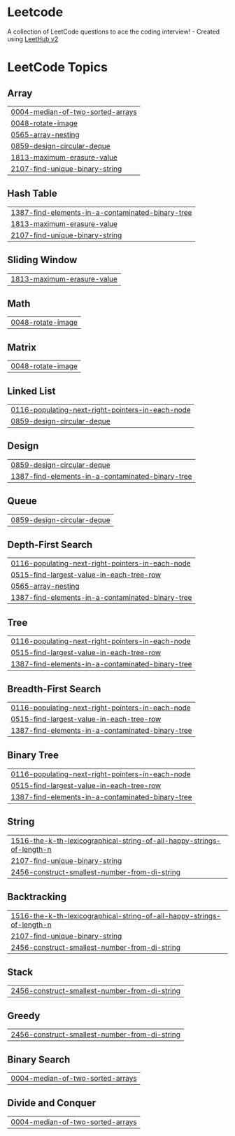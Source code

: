 # Leetcode
A collection of LeetCode questions to ace the coding interview! - Created using [LeetHub v2](https://github.com/arunbhardwaj/LeetHub-2.0)

<!---LeetCode Topics Start-->
# LeetCode Topics
## Array
|  |
| ------- |
| [0004-median-of-two-sorted-arrays](https://github.com/Mirinmano/Leetcode/tree/master/0004-median-of-two-sorted-arrays) |
| [0048-rotate-image](https://github.com/Mirinmano/Leetcode/tree/master/0048-rotate-image) |
| [0565-array-nesting](https://github.com/Mirinmano/Leetcode/tree/master/0565-array-nesting) |
| [0859-design-circular-deque](https://github.com/Mirinmano/Leetcode/tree/master/0859-design-circular-deque) |
| [1813-maximum-erasure-value](https://github.com/Mirinmano/Leetcode/tree/master/1813-maximum-erasure-value) |
| [2107-find-unique-binary-string](https://github.com/Mirinmano/Leetcode/tree/master/2107-find-unique-binary-string) |
## Hash Table
|  |
| ------- |
| [1387-find-elements-in-a-contaminated-binary-tree](https://github.com/Mirinmano/Leetcode/tree/master/1387-find-elements-in-a-contaminated-binary-tree) |
| [1813-maximum-erasure-value](https://github.com/Mirinmano/Leetcode/tree/master/1813-maximum-erasure-value) |
| [2107-find-unique-binary-string](https://github.com/Mirinmano/Leetcode/tree/master/2107-find-unique-binary-string) |
## Sliding Window
|  |
| ------- |
| [1813-maximum-erasure-value](https://github.com/Mirinmano/Leetcode/tree/master/1813-maximum-erasure-value) |
## Math
|  |
| ------- |
| [0048-rotate-image](https://github.com/Mirinmano/Leetcode/tree/master/0048-rotate-image) |
## Matrix
|  |
| ------- |
| [0048-rotate-image](https://github.com/Mirinmano/Leetcode/tree/master/0048-rotate-image) |
## Linked List
|  |
| ------- |
| [0116-populating-next-right-pointers-in-each-node](https://github.com/Mirinmano/Leetcode/tree/master/0116-populating-next-right-pointers-in-each-node) |
| [0859-design-circular-deque](https://github.com/Mirinmano/Leetcode/tree/master/0859-design-circular-deque) |
## Design
|  |
| ------- |
| [0859-design-circular-deque](https://github.com/Mirinmano/Leetcode/tree/master/0859-design-circular-deque) |
| [1387-find-elements-in-a-contaminated-binary-tree](https://github.com/Mirinmano/Leetcode/tree/master/1387-find-elements-in-a-contaminated-binary-tree) |
## Queue
|  |
| ------- |
| [0859-design-circular-deque](https://github.com/Mirinmano/Leetcode/tree/master/0859-design-circular-deque) |
## Depth-First Search
|  |
| ------- |
| [0116-populating-next-right-pointers-in-each-node](https://github.com/Mirinmano/Leetcode/tree/master/0116-populating-next-right-pointers-in-each-node) |
| [0515-find-largest-value-in-each-tree-row](https://github.com/Mirinmano/Leetcode/tree/master/0515-find-largest-value-in-each-tree-row) |
| [0565-array-nesting](https://github.com/Mirinmano/Leetcode/tree/master/0565-array-nesting) |
| [1387-find-elements-in-a-contaminated-binary-tree](https://github.com/Mirinmano/Leetcode/tree/master/1387-find-elements-in-a-contaminated-binary-tree) |
## Tree
|  |
| ------- |
| [0116-populating-next-right-pointers-in-each-node](https://github.com/Mirinmano/Leetcode/tree/master/0116-populating-next-right-pointers-in-each-node) |
| [0515-find-largest-value-in-each-tree-row](https://github.com/Mirinmano/Leetcode/tree/master/0515-find-largest-value-in-each-tree-row) |
| [1387-find-elements-in-a-contaminated-binary-tree](https://github.com/Mirinmano/Leetcode/tree/master/1387-find-elements-in-a-contaminated-binary-tree) |
## Breadth-First Search
|  |
| ------- |
| [0116-populating-next-right-pointers-in-each-node](https://github.com/Mirinmano/Leetcode/tree/master/0116-populating-next-right-pointers-in-each-node) |
| [0515-find-largest-value-in-each-tree-row](https://github.com/Mirinmano/Leetcode/tree/master/0515-find-largest-value-in-each-tree-row) |
| [1387-find-elements-in-a-contaminated-binary-tree](https://github.com/Mirinmano/Leetcode/tree/master/1387-find-elements-in-a-contaminated-binary-tree) |
## Binary Tree
|  |
| ------- |
| [0116-populating-next-right-pointers-in-each-node](https://github.com/Mirinmano/Leetcode/tree/master/0116-populating-next-right-pointers-in-each-node) |
| [0515-find-largest-value-in-each-tree-row](https://github.com/Mirinmano/Leetcode/tree/master/0515-find-largest-value-in-each-tree-row) |
| [1387-find-elements-in-a-contaminated-binary-tree](https://github.com/Mirinmano/Leetcode/tree/master/1387-find-elements-in-a-contaminated-binary-tree) |
## String
|  |
| ------- |
| [1516-the-k-th-lexicographical-string-of-all-happy-strings-of-length-n](https://github.com/Mirinmano/Leetcode/tree/master/1516-the-k-th-lexicographical-string-of-all-happy-strings-of-length-n) |
| [2107-find-unique-binary-string](https://github.com/Mirinmano/Leetcode/tree/master/2107-find-unique-binary-string) |
| [2456-construct-smallest-number-from-di-string](https://github.com/Mirinmano/Leetcode/tree/master/2456-construct-smallest-number-from-di-string) |
## Backtracking
|  |
| ------- |
| [1516-the-k-th-lexicographical-string-of-all-happy-strings-of-length-n](https://github.com/Mirinmano/Leetcode/tree/master/1516-the-k-th-lexicographical-string-of-all-happy-strings-of-length-n) |
| [2107-find-unique-binary-string](https://github.com/Mirinmano/Leetcode/tree/master/2107-find-unique-binary-string) |
| [2456-construct-smallest-number-from-di-string](https://github.com/Mirinmano/Leetcode/tree/master/2456-construct-smallest-number-from-di-string) |
## Stack
|  |
| ------- |
| [2456-construct-smallest-number-from-di-string](https://github.com/Mirinmano/Leetcode/tree/master/2456-construct-smallest-number-from-di-string) |
## Greedy
|  |
| ------- |
| [2456-construct-smallest-number-from-di-string](https://github.com/Mirinmano/Leetcode/tree/master/2456-construct-smallest-number-from-di-string) |
## Binary Search
|  |
| ------- |
| [0004-median-of-two-sorted-arrays](https://github.com/Mirinmano/Leetcode/tree/master/0004-median-of-two-sorted-arrays) |
## Divide and Conquer
|  |
| ------- |
| [0004-median-of-two-sorted-arrays](https://github.com/Mirinmano/Leetcode/tree/master/0004-median-of-two-sorted-arrays) |
<!---LeetCode Topics End-->